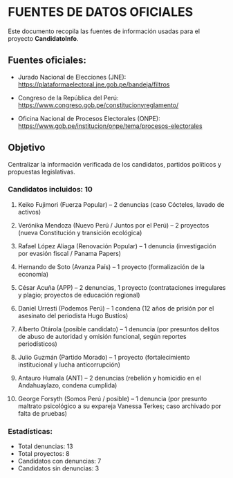 # FUENTES DE DATOS OFICIALES

Este documento recopila las fuentes de información usadas para el proyecto **CandidatoInfo**.

## Fuentes oficiales:
- Jurado Nacional de Elecciones (JNE): 
https://plataformaelectoral.jne.gob.pe/bandeja/filtros

- Congreso de la República del Perú: 
https://www.congreso.gob.pe/constitucionyreglamento/


- Oficina Nacional de Procesos Electorales (ONPE): 
https://www.gob.pe/institucion/onpe/tema/procesos-electorales


## Objetivo
Centralizar la información verificada de los candidatos, partidos políticos y propuestas legislativas.



### Candidatos incluidos: 10
1. Keiko Fujimori (Fuerza Popular) – 2 denuncias (caso Cócteles, lavado de activos)
2. Verónika Mendoza (Nuevo Perú / Juntos por el Perú) – 2 proyectos (nueva Constitución y transición ecológica)

3. Rafael López Aliaga (Renovación Popular) – 1 denuncia (investigación por evasión fiscal / Panama Papers)

4. Hernando de Soto (Avanza País) – 1 proyecto (formalización de la economía)

5. César Acuña (APP) – 2 denuncias, 1 proyecto (contrataciones irregulares y plagio; proyectos de educación regional)

6. Daniel Urresti (Podemos Perú) – 1 condena (12 años de prisión por el asesinato del periodista Hugo Bustíos)

7. Alberto Otárola (posible candidato) – 1 denuncia (por presuntos delitos de abuso de autoridad y omisión funcional, según reportes periodísticos)

8. Julio Guzmán (Partido Morado) – 1 proyecto (fortalecimiento institucional y lucha anticorrupción)

9. Antauro Humala (ANT) – 2 denuncias (rebelión y homicidio en el Andahuaylazo, condena cumplida)

10. George Forsyth (Somos Perú / posible) – 1 denuncia (por presunto maltrato psicológico a su expareja Vanessa Terkes; caso archivado por falta de pruebas)

### Estadísticas:
- Total denuncias: 13
- Total proyectos: 8
- Candidatos con denuncias: 7
- Candidatos sin denuncias: 3
